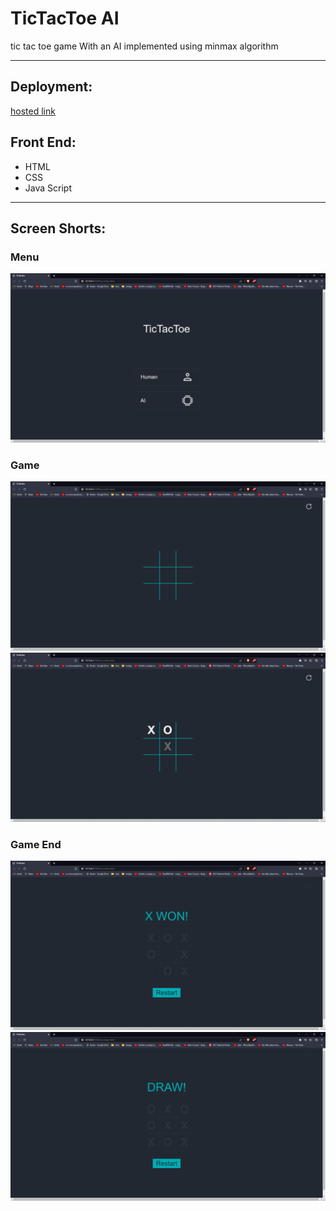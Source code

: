 # TicTacToe AI
tic tac toe game With an AI implemented using minmax algorithm

---
## Deployment:
[hosted link](https://luxury-capybara-27a3e2.netlify.app/)

## Front End:
- HTML
- CSS
- Java Script
  
----
## Screen Shorts:

### Menu
![Menu](ScreenShort/Menu.PNG)

### Game
![Game](ScreenShort/Game.PNG)
![hover](ScreenShort/Hover.PNG)

### Game End
![winning](ScreenShort/Winngin.PNG)
![Draw](ScreenShort/Draw.PNG)
